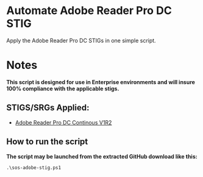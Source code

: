 
# Automate Adobe Reader Pro DC STIG

Apply the Adobe Reader Pro DC STIGs in one simple script.

# Notes

**This script is designed for use in Enterprise environments and will insure 100% compliance with the applicable stigs.**

## STIGS/SRGs Applied:

- [Adobe Reader Pro DC Continous V1R2](https://dl.dod.cyber.mil/wp-content/uploads/stigs/zip/U_Adobe_Acrobat_Pro_DC_Continuous_V1R2_STIG.zip)

## How to run the script

**The script may be launched from the extracted GitHub download like this:**

```
.\sos-adobe-stig.ps1
```
